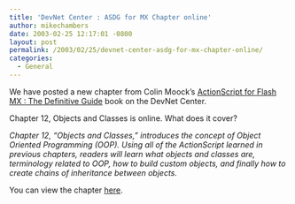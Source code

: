 ```yaml
---
title: 'DevNet Center : ASDG for MX Chapter online'
author: mikechambers
date: 2003-02-25 12:17:01 -0800
layout: post
permalink: /2003/02/25/devnet-center-asdg-for-mx-chapter-online/
categories:
  - General
---
```



We have posted a new chapter from Colin Moock&#8217;s [ActionScript for Flash MX : The Definitive Guide][1] book on the DevNet Center.

Chapter 12, Objects and Classes is online. What does it cover?

*Chapter 12, &#8220;Objects and Classes,&#8221; introduces the concept of Object Oriented Programming (OOP). Using all of the ActionScript learned in previous chapters, readers will learn what objects and classes are, terminology related to OOP, how to build custom objects, and finally how to create chains of inheritance between objects.*

You can view the chapter [here][2].

 [1]: http://moock.org/asdg/
 [2]: http://www.macromedia.com/desdev/mx/flash/articles/actionscript2.html